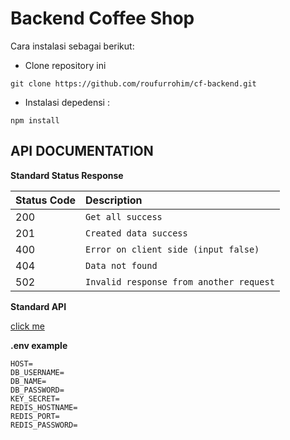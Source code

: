 # Backend Coffee Shop

Cara instalasi sebagai berikut:

- Clone repository ini

```cli
git clone https://github.com/roufurrohim/cf-backend.git
```

- Instalasi depedensi :

```
npm install
```

## API DOCUMENTATION

**Standard Status Response**

| Status Code | Description                             |
| :---------- | :-------------------------------------- |
| 200         | `Get all success`                       |
| 201         | `Created data success`                  |
| 400         | `Error on client side (input false)`    |
| 404         | `Data not found`                        |
| 502         | `Invalid response from another request` |


**Standard API**

[click me](https://github.com/roufurrohim/tester/blob/master/Coffee-shop.postman_collection.json)


**.env example**
```
HOST=
DB_USERNAME=
DB_NAME=
DB_PASSWORD= 
KEY_SECRET=
REDIS_HOSTNAME=
REDIS_PORT=
REDIS_PASSWORD=
```